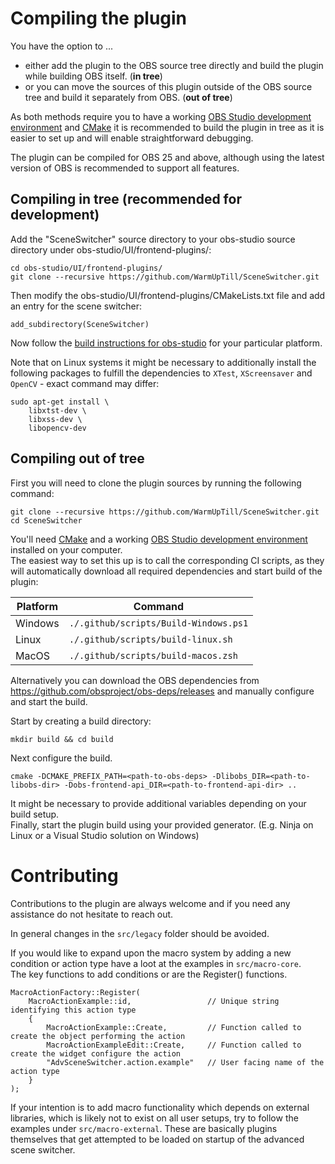 # Compiling the plugin

You have the option to ...
- either add the plugin to the OBS source tree directly and build the plugin while building OBS itself. (**in tree**)
- or you can move the sources of this plugin outside of the OBS source tree and build it separately from OBS. (**out of tree**)

As both methods require you to have a working [OBS Studio development environment](https://obsproject.com/wiki/Building-OBS-Studio) and [CMake](https://cmake.org/download/) it is recommended to build the plugin in tree as it is easier to set up and will enable straightforward debugging.

The plugin can be compiled for OBS 25 and above, although using the latest version of OBS is recommended to support all features.

## Compiling in tree (recommended for development)
Add the "SceneSwitcher" source directory to your obs-studio source directory under obs-studio/UI/frontend-plugins/:
```
cd obs-studio/UI/frontend-plugins/
git clone --recursive https://github.com/WarmUpTill/SceneSwitcher.git
```

Then modify the obs-studio/UI/frontend-plugins/CMakeLists.txt file and add an entry for the scene switcher:
```
add_subdirectory(SceneSwitcher)
```

Now follow the [build instructions for obs-studio](https://obsproject.com/wiki/Building-OBS-Studio) for your particular platform.

Note that on Linux systems it might be necessary to additionally install the following packages to fulfill the dependencies to `XTest`, `XScreensaver` and `OpenCV` - exact command may differ:
```
sudo apt-get install \
    libxtst-dev \
    libxss-dev \
    libopencv-dev
```


## Compiling out of tree

First you will need to clone the plugin sources by running the following command:
```
git clone --recursive https://github.com/WarmUpTill/SceneSwitcher.git
cd SceneSwitcher
```

You'll need [CMake](https://cmake.org/download/) and a working [OBS Studio development environment](https://obsproject.com/wiki/Building-OBS-Studio) installed on your computer.  
The easiest way to set this up is to call the corresponding CI scripts, as they will automatically download all required dependencies and start build of the plugin:

| Platform      | Command |
| ----------- | ----------- |
| Windows      | `./.github/scripts/Build-Windows.ps1`      |
| Linux   | `./.github/scripts/build-linux.sh` |
| MacOS   |  `./.github/scripts/build-macos.zsh` |

Alternatively you can download the OBS dependencies from https://github.com/obsproject/obs-deps/releases and manually configure and start the build.

Start by creating a build directory:
```
mkdir build && cd build
```
Next configure the build.
```
cmake -DCMAKE_PREFIX_PATH=<path-to-obs-deps> -Dlibobs_DIR=<path-to-libobs-dir> -Dobs-frontend-api_DIR=<path-to-frontend-api-dir> ..
```
It might be necessary to provide additional variables depending on your build setup.  
Finally, start the plugin build using your provided generator. (E.g. Ninja on Linux or a Visual Studio solution on Windows)

# Contributing

Contributions to the plugin are always welcome and if you need any assistance do not hesitate to reach out.

In general changes in the `src/legacy` folder should be avoided.  

If you would like to expand upon the macro system by adding a new condition or action type have a loot at the examples in `src/macro-core`.  
The key functions to add conditions or are the Register() functions.

```
MacroActionFactory::Register(
    MacroActionExample::id,                 // Unique string identifying this action type
    {
        MacroActionExample::Create,         // Function called to create the object performing the action
        MacroActionExampleEdit::Create,     // Function called to create the widget configure the action
        "AdvSceneSwitcher.action.example"   // User facing name of the action type
    }
);
```

If your intention is to add macro functionality which depends on external libraries, which is likely not to exist on all user setups, try to follow the examples under `src/macro-external`.
These are basically plugins themselves that get attempted to be loaded on startup of the advanced scene switcher.
